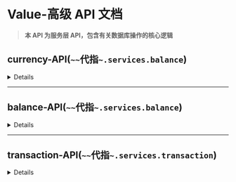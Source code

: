 # Value-高级 API 文档

> **本 API 为服务层 API，包含有关数据库操作的核心逻辑**

## currency-API(`~~`代指`~.services.balance`)

<details>

### `~~.list_currencies`

```python
async def list_currencies(session: AsyncSession):
    """获取已存在的货币

    Args:
        session (AsyncSession): 异步Session

    Returns:
        Sequence[CurrencyMeta]: 返回货币列表
    """
    ...
```

### `~~.update_currency`

```python
async def update_currency(
    currency_data: CurrencyData,
    session: AsyncSession,
) -> CurrencyMeta:
    """更新一个货币

    Args:
        currency_data (CurrencyData): 货币元信息
        session (AsyncSession): 异步Session. Defaults to None.

    Returns:
        CurrencyMeta: 货币元信息模型
    """
    ...
```

### `~~.remove_currency`

```python
async def remove_currency(currency_id: str, session: AsyncSession):
    """删除一个货币(警告！会移除关联账户！)

    Args:
        currency_id (str): 货币ID
        session (AsyncSession ): 异步Session.
    """
    ...
```

### `~~.getcurrency`

```python
async def getcurrency(currency_id: str, session: AsyncSession) -> CurrencyMeta | None:
    """获取一个货币的元信息

    Args:
        session (AsyncSession): SQLAlchemy的异步session
        currency_id (str): 货币唯一ID

    Returns:
        CurrencyMeta | None: 货币元数据（不存在为None）
    """
    ...
```

### `~~.get_or_create_currency`

```python
async def get_or_create_currency(
    currency_data: CurrencyData,
    session: AsyncSession,
) -> tuple[CurrencyMeta, bool]:
    """获取或创建新货币（如果存在就获取）

    Args:
        session (AsyncSession): SQLAlchemy的异步session
        currency_data (CurrencyData): 货币元信息

    Returns:
        tuple[CurrencyMeta, bool] 元数据和是否创建
    """
    ...
```

### `~~.get_default_currency`

```python
async def get_default_currency(session: AsyncSession) -> CurrencyMeta:
    """获取默认货币

    Args:
        session (AsyncSession | None, optional): 异步会话. Defaults to None.

    Returns:
        CurrencyMeta: 货币元数据
    """
    ...
```

</details>

---

## balance-API(`~~`代指`~.services.balance`)

<details>

### `~~.get_or_create_account`

```python
async def get_or_create_account(
    user_id: str,
    currency_id: str,
    session: AsyncSession,
) -> UserAccount:
    """获取或创建一个货币的账户

    Args:
        user_id (str): 用户ID
        currency_id (str): 货币ID
        session (AsyncSession): 异步会话. Defaults to None.

    Returns:
        UserAccount: 用户数据模型
    """
    ...
```

### `~~.del_account`

```python
async def del_account(
    account_id: str, session: AsyncSession | None = None, fail_then_throw: bool = False
) -> bool:
    """删除账户

    Args:
        session (AsyncSession | None, optional): 异步会话. Defaults to None.
        user_id (str): 用户ID
    """
    ...
```

### `~~.list_accounts`

```python
async def list_accounts(
    session: AsyncSession,
    currency_id: str | None = None,
):
    """列出所有账户

    Args:
        session (AsyncSession): 异步会话. Defaults to None.

    Returns:
        Sequence[UserAccount]: 所有账户（指定或所有货币的）
    """
    ...
```

### `~~.del_balance`

```python
async def del_balance(
    user_id: str,
    currency_id: str,
    amount: float,
    source: str = "",
    session: AsyncSession | None = None,
) -> ActionResult:
    """异步减少余额

    Args:
        user_id (str): 用户ID
        currency_id (str): 货币ID
        amount (float): 金额
        source (str, optional): 来源说明. Defaults to "".
        session (AsyncSession | None, optional): 数据库异步会话. Defaults to None.

    Returns:
        ActionResult: 包含是否成功的说明
    """
    ...
```

### `~~.add_balance`

```python
async def add_balance(
    user_id: str,
    currency_id: str,
    amount: float,
    source: str = "",
    session: AsyncSession | None = None,
) -> ActionResult:
    """异步增加余额

    Args:
        user_id (str): 用户ID
        currency_id (str): 货币ID
        amount (float): 金额
        source (str, optional): 来源说明. Defaults to "".
        session (AsyncSession | None, optional): 数据库异步会话. Defaults to None.

    Returns:
        ActionResult: 是否成功("success")，消息说明("message")
    """
    ...
```

### `~~.transfer_funds`

```python
async def transfer_funds(
    fromuser_id: str,
    touser_id: str,
    currency_id: str,
    amount: float,
    source: str = "transfer",
    session: AsyncSession | None = None,
) -> TransferResult:
    """异步转账

    Args:
        fromuser_id (str): 源用户ID
        touser_id (str): 目标用户ID
        currency_id (str): 货币ID
        amount (float): 金额
        source (str, optional): 源说明. Defaults to "transfer".
        session (AsyncSession | None, optional): 数据库异步Session. Defaults to None.

    Returns:
        TransferResult: 如果成功则"from_balance"（源账户现在的balance），"to_balance"（目标账户现在的balance）字段不为None
    """
    ...
```

</details>

---

## transaction-API(`~~`代指`~.services.transaction`)

<details>

### `~~.get_transaction_history`

```python
async def get_transaction_history(
    account_id: str,
    limit: int = 100,
    session: AsyncSession | None = None,
):
    """获取一个用户的交易记录

    Args:
        session (AsyncSession | None, optional): 异步数据库会话
        account_id (str): 用户UUID(应自行处理)
        limit (int, optional): 数据条数. Defaults to 100.

    Returns:
        Sequence[Transaction]: 记录列表
    """
    ...
```

### `~~.remove_transaction`

```python
async def remove_transaction(
    transaction_id: str,
    session: AsyncSession | None = None,
    fail_then_throw: bool = False,
) -> bool:
    """删除交易记录

    Args:
        transaction_id (str): 交易ID
        session (AsyncSession | None, optional): 异步数据库会话. Defaults to None.
        fail_then_throw (bool, optional): 如果失败则抛出异常. Defaults to False.

    Returns:
        bool: 是否成功
    """
    ...
```

</details>
